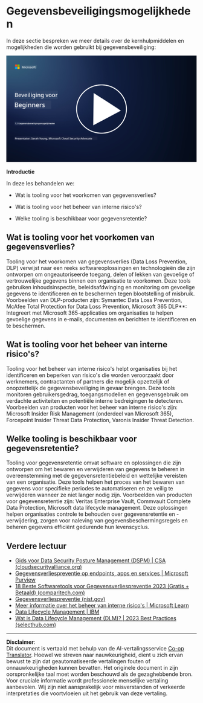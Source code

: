 <!--
CO_OP_TRANSLATOR_METADATA:
{
  "original_hash": "50697add9758e54693442d502d2d5f8a",
  "translation_date": "2025-09-04T00:56:45+00:00",
  "source_file": "7.2 Data security capabilities.md",
  "language_code": "nl"
}
-->
# Gegevensbeveiligingsmogelijkheden

In deze sectie bespreken we meer details over de kernhulpmiddelen en mogelijkheden die worden gebruikt bij gegevensbeveiliging:

[![Bekijk de video](../../translated_images/7-2_placeholder.1f3c39f0c7cfea7ef355438079e171e047a0f79c8dc0b63ad78513b1910f7cdf.nl.png)](https://learn-video.azurefd.net/vod/player?id=0c9fff7c-e17c-4a14-ac3b-69b5a5786f55)

**Introductie**

In deze les behandelen we:

- Wat is tooling voor het voorkomen van gegevensverlies?

- Wat is tooling voor het beheer van interne risico's?

- Welke tooling is beschikbaar voor gegevensretentie?

## Wat is tooling voor het voorkomen van gegevensverlies?

Tooling voor het voorkomen van gegevensverlies (Data Loss Prevention, DLP) verwijst naar een reeks softwareoplossingen en technologieën die zijn ontworpen om ongeautoriseerde toegang, delen of lekken van gevoelige of vertrouwelijke gegevens binnen een organisatie te voorkomen. Deze tools gebruiken inhoudsinspectie, beleidsafdwinging en monitoring om gevoelige gegevens te identificeren en te beschermen tegen blootstelling of misbruik. Voorbeelden van DLP-producten zijn: Symantec Data Loss Prevention, McAfee Total Protection for Data Loss Prevention, Microsoft 365 DLP**: Integreert met Microsoft 365-applicaties om organisaties te helpen gevoelige gegevens in e-mails, documenten en berichten te identificeren en te beschermen.

## Wat is tooling voor het beheer van interne risico's?

Tooling voor het beheer van interne risico's helpt organisaties bij het identificeren en beperken van risico's die worden veroorzaakt door werknemers, contractanten of partners die mogelijk opzettelijk of onopzettelijk de gegevensbeveiliging in gevaar brengen. Deze tools monitoren gebruikersgedrag, toegangsmodellen en gegevensgebruik om verdachte activiteiten en potentiële interne bedreigingen te detecteren. Voorbeelden van producten voor het beheer van interne risico's zijn: Microsoft Insider Risk Management (onderdeel van Microsoft 365), Forcepoint Insider Threat Data Protection, Varonis Insider Threat Detection.

## Welke tooling is beschikbaar voor gegevensretentie?

Tooling voor gegevensretentie omvat software en oplossingen die zijn ontworpen om het bewaren en verwijderen van gegevens te beheren in overeenstemming met de gegevensretentiebeleid en wettelijke vereisten van een organisatie. Deze tools helpen het proces van het bewaren van gegevens voor specifieke periodes te automatiseren en ze veilig te verwijderen wanneer ze niet langer nodig zijn. Voorbeelden van producten voor gegevensretentie zijn: Veritas Enterprise Vault, Commvault Complete Data Protection, Microsoft data lifecycle management. Deze oplossingen helpen organisaties controle te behouden over gegevensretentie en -verwijdering, zorgen voor naleving van gegevensbeschermingsregels en beheren gegevens efficiënt gedurende hun levenscyclus.

## Verdere lectuur

- [Gids voor Data Security Posture Management (DSPM) | CSA (cloudsecurityalliance.org)](https://cloudsecurityalliance.org/blog/2023/03/31/the-big-guide-to-data-security-posture-management-dspm/)
- [Gegevensverliespreventie op endpoints, apps en services | Microsoft Purview](https://youtu.be/hvqq8L_0kgI)
- [18 Beste Softwaretools voor Gegevensverliespreventie 2023 (Gratis + Betaald) (comparitech.com)](https://www.comparitech.com/data-privacy-management/data-loss-prevention-tools-software/)
- [Gegevensverliespreventie (nist.gov)](https://tsapps.nist.gov/publication/get_pdf.cfm?pub_id=904672)
- [Meer informatie over het beheer van interne risico's | Microsoft Learn](https://learn.microsoft.com/purview/insider-risk-management?WT.mc_id=academic-96948-sayoung)
- [Data Lifecycle Management | IBM](https://www.ibm.com/topics/data-lifecycle-management)
- [Wat is Data Lifecycle Management (DLM)? | 2023 Best Practices (selecthub.com)](https://www.selecthub.com/big-data-analytics/data-lifecycle-management/)

---

**Disclaimer**:  
Dit document is vertaald met behulp van de AI-vertalingsservice [Co-op Translator](https://github.com/Azure/co-op-translator). Hoewel we streven naar nauwkeurigheid, dient u zich ervan bewust te zijn dat geautomatiseerde vertalingen fouten of onnauwkeurigheden kunnen bevatten. Het originele document in zijn oorspronkelijke taal moet worden beschouwd als de gezaghebbende bron. Voor cruciale informatie wordt professionele menselijke vertaling aanbevolen. Wij zijn niet aansprakelijk voor misverstanden of verkeerde interpretaties die voortvloeien uit het gebruik van deze vertaling.